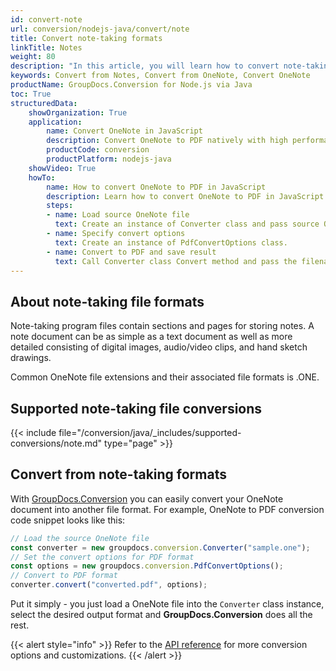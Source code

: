```yaml
---
id: convert-note
url: conversion/nodejs-java/convert/note
title: Convert note-taking formats
linkTitle: Notes
weight: 80
description: "In this article, you will learn how to convert note-taking formats to other formats with GroupDocs.Conversion for Node.js via Java."
keywords: Convert from Notes, Convert from OneNote, Convert OneNote
productName: GroupDocs.Conversion for Node.js via Java
toc: True
structuredData:
    showOrganization: True
    application:    
        name: Convert OneNote in JavaScript  
        description: Convert OneNote to PDF natively with high performance using Node.js and GroupDocs.Conversion for Node.js via Java APIs
        productCode: conversion
        productPlatform: nodejs-java 
    showVideo: True
    howTo:
        name: How to convert OneNote to PDF in JavaScript 
        description: Learn how to convert OneNote to PDF in JavaScript step by step
        steps:
        - name: Load source OneNote file 
          text: Create an instance of Converter class and pass source OneNote file path as a constructor parameter. You may specify absolute or relative file paths as per your requirements. 
        - name: Specify convert options 
          text: Create an instance of PdfConvertOptions class.
        - name: Convert to PDF and save result 
          text: Call Converter class Convert method and pass the filename for the converted PDF file and the PdfConvertOptions object from the previous step as parameters.
---
```


## About note-taking file formats

Note-taking program files contain sections and pages for storing notes. A note document can be as simple as a text document as well as more detailed consisting of digital images, audio/video clips, and hand sketch drawings.

Common OneNote file extensions and their associated file formats is .ONE.

## Supported note-taking file conversions

{{< include file="/conversion/java/_includes/supported-conversions/note.md" type="page" >}}

## Convert from note-taking formats

With [GroupDocs.Conversion](https://products.groupdocs.com/conversion/nodejs-java) you can easily convert your OneNote document into another file format. For example, OneNote to PDF conversion code snippet looks like this:

```js
// Load the source OneNote file
const converter = new groupdocs.conversion.Converter("sample.one");
// Set the convert options for PDF format
const options = new groupdocs.conversion.PdfConvertOptions();
// Convert to PDF format
converter.convert("converted.pdf", options);
```

Put it simply - you just load a OneNote file into the `Converter` class instance, select the desired output format and **GroupDocs.Conversion** does all the rest.  

{{< alert style="info" >}}
Refer to the [API reference](https://reference.groupdocs.com/conversion/nodejs-java/groupdocs.conversion.options.convert) for more conversion options and customizations.
{{< /alert >}}
